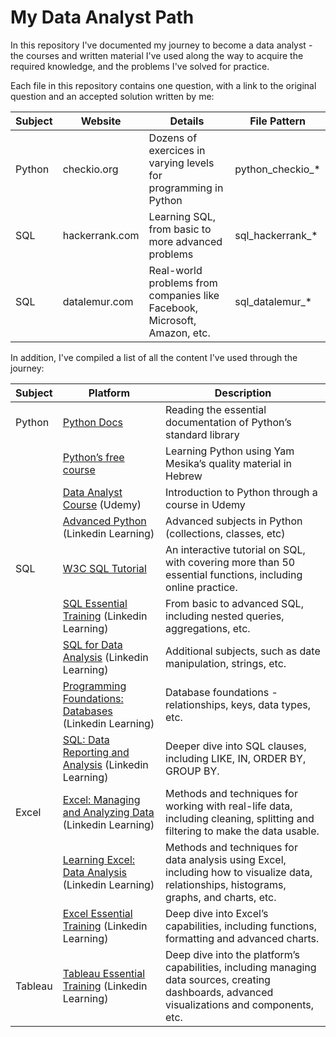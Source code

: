 # My Data Analyst Path

In this repository I've documented my journey to become a data analyst - the courses and written material I've used along the way to acquire the required knowledge, and the problems I've solved for practice.

Each file in this repository contains one question, with a link to the original question and an accepted solution written by me:

| Subject | Website | Details | File Pattern |
| ------- | ------- | ------- | ------------ |
| Python | checkio.org | Dozens of exercices in varying levels for programming in Python | python\_checkio\_\* |
| SQL | hackerrank.com | Learning SQL, from basic to more advanced problems | sql\_hackerrank\_\* |
| SQL | datalemur.com | Real-world problems from companies like Facebook, Microsoft, Amazon, etc. | sql\_datalemur\_\* |

In addition, I've compiled a list of all the content I've used through the journey:

| Subject | Platform | Description |
| ------- | -------- | ----------- |
| Python | [Python Docs](https://docs.python.org/3/tutorial/index.html) | Reading the essential documentation of Python’s standard library |
|  | [Python’s free course](https://github.com/PythonFreeCourse/Notebooks/blob/master/README.md) | Learning Python using Yam Mesika’s quality material in Hebrew |
|  | [Data Analyst Course](https://www.udemy.com/course/the-data-analyst-course-complete-data-analyst-bootcamp/) (Udemy) | Introduction to Python through a course in Udemy |
|  | [Advanced Python](https://www.linkedin.com/learning/advanced-python?trk=learning-certificate_detail_search-card&upsellOrderOrigin=default_guest_learning) (Linkedin Learning) | Advanced subjects in Python (collections, classes, etc) |
| SQL | [W3C SQL Tutorial](https://www.w3schools.com/sql/) | An interactive tutorial on SQL, with covering more than 50 essential functions, including online practice. |
|  | [SQL Essential Training](https://www.linkedin.com/learning/sql-essential-training-20685933?trk=learning-certificate_detail_search-card&upsellOrderOrigin=default_guest_learning) (Linkedin Learning) | From basic to advanced SQL, including nested queries, aggregations, etc. |
|  | [SQL for Data Analysis](https://www.linkedin.com/learning/sql-for-data-analysis?trk=learning-certificate_detail_search-card&upsellOrderOrigin=default_guest_learning) (Linkedin Learning) | Additional subjects, such as date manipulation, strings, etc. |
|  | [Programming Foundations: Databases](https://www.linkedin.com/learning/programming-foundations-databases-2?trk=learning-certificate_detail_search-card&upsellOrderOrigin=default_guest_learning) (Linkedin Learning) | Database foundations - relationships, keys, data types, etc. |
|  | [SQL: Data Reporting and Analysis](https://www.linkedin.com/learning/sql-data-reporting-and-analysis-18082247?trk=learning-certificate_detail_search-card&upsellOrderOrigin=default_guest_learning) (Linkedin Learning) | Deeper dive into SQL clauses, including LIKE, IN, ORDER BY, GROUP BY. |
| Excel | [Excel: Managing and Analyzing Data](https://www.linkedin.com/learning/excel-managing-and-analyzing-data?trk=learning-certificate_detail_search-card&upsellOrderOrigin=default_guest_learning) (Linkedin Learning) | Methods and techniques for working with real-life data, including cleaning, splitting and filtering to make the data usable. |
|  | [Learning Excel: Data Analysis](https://www.linkedin.com/learning/learning-excel-data-analysis-18868618?trk=learning-certificate_detail_search-card&upsellOrderOrigin=default_guest_learning) (Linkedin Learning) | Methods and techniques for data analysis using Excel, including how to visualize data, relationships, histograms, graphs, and charts, etc. |
|  | [Excel Essential Training](https://www.linkedin.com/learning/excel-essential-training-microsoft-365-17231101?trk=learning-certificate_detail_search-card&upsellOrderOrigin=default_guest_learning) (Linkedin Learning) | Deep dive into Excel’s capabilities, including functions, formatting and advanced charts. |
| Tableau | [Tableau Essential Training](https://www.linkedin.com/learning/tableau-essential-training-14959992) (Linkedin Learning) | Deep dive into the platform’s capabilities, including managing data sources, creating dashboards, advanced visualizations and components, etc. |
